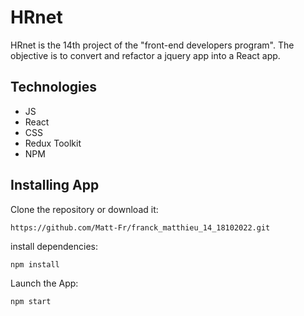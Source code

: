 # HRnet

HRnet is the 14th project of the "front-end developers program". The objective is to convert and refactor a jquery app into a React app.

## Technologies

- JS
- React
- CSS
- Redux Toolkit
- NPM

## Installing App

Clone the repository or download it:

`https://github.com/Matt-Fr/franck_matthieu_14_18102022.git`

install dependencies:

`npm install`

Launch the App:

`npm start`
